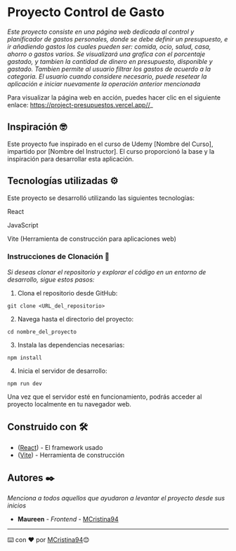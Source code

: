 # Proyecto Control de Gasto

_Este proyecto consiste en una página web dedicada al control y planificador de gastos personales, donde se debe definir un presupuesto, e ir añadiendo gastos los cuales pueden ser: comida, ocio, salud, casa, ahorro o gastos varios. Se visualizará una grafica con el porcentaje gastado, y tambien la cantidad de dinero en presupuesto, disponible y gastado.
Tambien permite al usuario filtrar los gastos de acuerdo a la categoria. El usuario cuando considere necesario, puede resetear la aplicación e iniciar nuevamente la operación anterior mencionada_

Para visualizar la página web en acción, puedes hacer clic en el siguiente enlace: https://project-presupuestos.vercel.app//_


## Inspiración 🤓
Este proyecto fue inspirado en el curso de Udemy [Nombre del Curso], impartido por [Nombre del Instructor]. El curso proporcionó la base y la inspiración para desarrollar esta aplicación.

## Tecnologías utilizadas ⚙️

Este proyecto se desarrolló utilizando las siguientes tecnologías:

React

JavaScript

Vite (Herramienta de construcción para aplicaciones web)




### Instrucciones de Clonación 🔧

_Si deseas clonar el repositorio y explorar el código en un entorno de desarrollo, sigue estos pasos:_


1. Clona el repositorio desde GitHub:
```
git clone <URL_del_repositorio>
```
2. Navega hasta el directorio del proyecto:
```
cd nombre_del_proyecto
```
3. Instala las dependencias necesarias:
```
npm install

```
4. Inicia el servidor de desarrollo:
```
npm run dev
```
Una vez que el servidor esté en funcionamiento, podrás acceder al proyecto localmente en tu navegador web.



## Construido con 🛠️


* ([React](https://es.react.dev/learn/installation)) - El framework usado
* ([Vite](https://es.vitejs.dev/guide/)) - Herramienta de construcción



## Autores ✒️

_Menciona a todos aquellos que ayudaron a levantar el proyecto desde sus inicios_

* **Maureen** - *Frontend* - [MCristina94](https://github.com/MCristina94)



---
⌨️ con ❤️ por [MCristina94](https://github.com/MCristina94)😊


